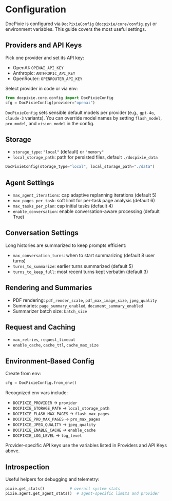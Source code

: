 # Configuration

DocPixie is configured via `DocPixieConfig` (`docpixie/core/config.py`) or environment variables. This guide covers the most useful settings.

## Providers and API Keys

Pick one provider and set its API key:

- OpenAI: `OPENAI_API_KEY`
- Anthropic: `ANTHROPIC_API_KEY`
- OpenRouter: `OPENROUTER_API_KEY`

Select provider in code or via env:

```python
from docpixie.core.config import DocPixieConfig
cfg = DocPixieConfig(provider="openai")
```

`DocPixieConfig` sets sensible default models per provider (e.g., `gpt-4o`, `claude-3` variants). You can override model names by setting `flash_model`, `pro_model`, and `vision_model` in the config.

## Storage

- `storage_type`: `"local"` (default) or `"memory"`
- `local_storage_path`: path for persisted files, default `./docpixie_data`

```python
DocPixieConfig(storage_type="local", local_storage_path="./data")
```

## Agent Settings

- `max_agent_iterations`: cap adaptive replanning iterations (default 5)
- `max_pages_per_task`: soft limit for per-task page analysis (default 6)
- `max_tasks_per_plan`: cap initial tasks (default 4)
- `enable_conversation`: enable conversation-aware processing (default True)

## Conversation Settings

Long histories are summarized to keep prompts efficient:

- `max_conversation_turns`: when to start summarizing (default 8 user turns)
- `turns_to_summarize`: earlier turns summarized (default 5)
- `turns_to_keep_full`: most recent turns kept verbatim (default 3)

## Rendering and Summaries

- PDF rendering: `pdf_render_scale`, `pdf_max_image_size`, `jpeg_quality`
- Summaries: `page_summary_enabled`, `document_summary_enabled`
- Summarizer batch size: `batch_size`

## Request and Caching

- `max_retries`, `request_timeout`
- `enable_cache`, `cache_ttl`, `cache_max_size`

## Environment-Based Config

Create from env:

```python
cfg = DocPixieConfig.from_env()
```

Recognized env vars include:

- `DOCPIXIE_PROVIDER` → `provider`
- `DOCPIXIE_STORAGE_PATH` → `local_storage_path`
- `DOCPIXIE_FLASH_MAX_PAGES` → `flash_max_pages`
- `DOCPIXIE_PRO_MAX_PAGES` → `pro_max_pages`
- `DOCPIXIE_JPEG_QUALITY` → `jpeg_quality`
- `DOCPIXIE_ENABLE_CACHE` → `enable_cache`
- `DOCPIXIE_LOG_LEVEL` → `log_level`

Provider-specific API keys use the variables listed in Providers and API Keys above.

## Introspection

Useful helpers for debugging and telemetry:

```python
pixie.get_stats()           # overall system stats
pixie.agent.get_agent_stats()  # agent-specific limits and provider
```

